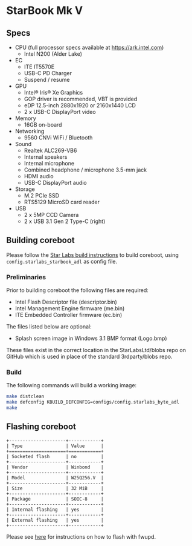 # StarBook Mk V

## Specs

- CPU (full processor specs available at <https://ark.intel.com>)
    - Intel N200 (Alder Lake)
- EC
    - ITE IT5570E
    - USB-C PD Charger
    - Suspend / resume
- GPU
    - Intel® Iris® Xe Graphics
    - GOP driver is recommended, VBT is provided
    - eDP 12.5-inch 2880x1920 or 2160x1440 LCD
    - 2 x USB-C DisplayPort video
- Memory
    - 16GB on-board
- Networking
    - 9560 CNVi WiFi / Bluetooth
- Sound
    - Realtek ALC269-VB6
    - Internal speakers
    - Internal microphone
    - Combined headphone / microphone 3.5-mm jack
    - HDMI audio
    - USB-C DisplayPort audio
- Storage
    - M.2 PCIe SSD
    - RTS5129 MicroSD card reader
- USB
    - 2 x 5MP CCD Camera
    - 2 x USB 3.1 Gen 2 Type-C (right)

## Building coreboot

Please follow the [Star Labs build instructions](common/building.md) to build coreboot, using `config.starlabs_starbook_adl` as config file.

### Preliminaries

Prior to building coreboot the following files are required:
* Intel Flash Descriptor file (descriptor.bin)
* Intel Management Engine firmware (me.bin)
* ITE Embedded Controller firmware (ec.bin)

The files listed below are optional:
- Splash screen image in Windows 3.1 BMP format (Logo.bmp)

These files exist in the correct location in the StarLabsLtd/blobs repo on GitHub which is used in place of the standard 3rdparty/blobs repo.

### Build

The following commands will build a working image:

```bash
make distclean
make defconfig KBUILD_DEFCONFIG=configs/config.starlabs_byte_adl
make
```

## Flashing coreboot

```{eval-rst}
+---------------------+------------+
| Type                | Value      |
+=====================+============+
| Socketed flash      | no         |
+---------------------+------------+
| Vendor              | Winbond    |
+---------------------+------------+
| Model               | W25Q256.V  |
+---------------------+------------+
| Size                | 32 MiB     |
+---------------------+------------+
| Package             | SOIC-8     |
+---------------------+------------+
| Internal flashing   | yes        |
+---------------------+------------+
| External flashing   | yes        |
+---------------------+------------+
```

Please see [here](common/flashing.md) for instructions on how to flash with fwupd.
